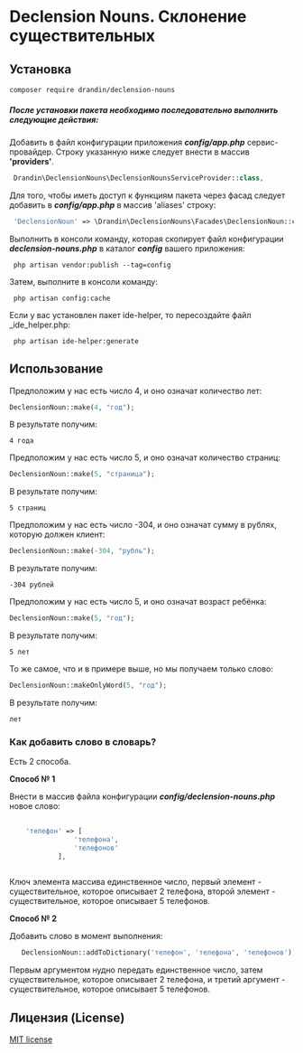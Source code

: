 # Declension Nouns. Склонение существительных

## Установка

    composer require drandin/declension-nouns
    
##### После установки пакета необходимо последовательно выполнить следующие действия:

Добавить в файл конфигурации приложения _**config/app.php**_ сервис-провайдер. Строку указанную ниже следует внести в массив **'providers'**.

```php
 Drandin\DeclensionNouns\DeclensionNounsServiceProvider::class,
```

Для того, чтобы иметь доступ к функциям пакета через фасад следует добавить в _**config/app.php**_ в массив 'aliases' строку:

```php
 'DeclensionNoun' => \Drandin\DeclensionNouns\Facades\DeclensionNoun::class,
```

Выполнить в консоли команду, которая скопирует файл конфигурации _**declension-nouns.php**_ в каталог _**config**_ вашего приложения:

```
 php artisan vendor:publish --tag=config
```

Затем, выполните в консоли команду:

```
 php artisan config:cache
```

Если у вас установлен пакет ide-helper, то пересоздайте файл _ide_helper.php: 

```
 php artisan ide-helper:generate
```

## Использование

Предположим у нас есть число 4, и оно означат количество лет: 

```php
DeclensionNoun::make(4, "год");
```

В результате получим:

    4 года

Предположим у нас есть число 5, и оно означат количество страниц: 

```php
DeclensionNoun::make(5, "страница");
```

В результате получим:

    5 страниц

Предположим у нас есть число -304, и оно означат сумму в рублях, которую должен клиент: 

```php
DeclensionNoun::make(-304, "рубль");
```

В результате получим:

    -304 рублей
   
Предположим у нас есть число 5, и оно означат возраст ребёнка:

```php
DeclensionNoun::make(5, "год");
```

В результате получим:

    5 лет   
   
То же самое, что и в примере выше, но мы получаем только слово:

```php
DeclensionNoun::makeOnlyWord(5, "год");
```

В результате получим:

    лет     
   
### Как добавить слово в словарь?

Есть 2 способа.

**Способ № 1**

Внести в массив файла конфигурации _**config/declension-nouns.php**_ новое слово:

```php
    
    'телефон' => [
                'телефона',
                'телефонов'
            ],
    
``` 

Ключ элемента массива единственное число, первый элемент - существительное, которое описывает 2 телефона, второй элемент - существительное, которое описывает 5 телефонов.

**Способ № 2**

Добавить слово в момент выполнения:

```php
   DeclensionNoun::addToDictionary('телефон', 'телефона', 'телефонов');
``` 

Первым аргументом нудно передать единственное число, затем существительное, которое описывает 2 телефона, и третий аргумент - существительное, которое описывает 5 телефонов.

## Лицензия (License)

[MIT license](LICENSE)
